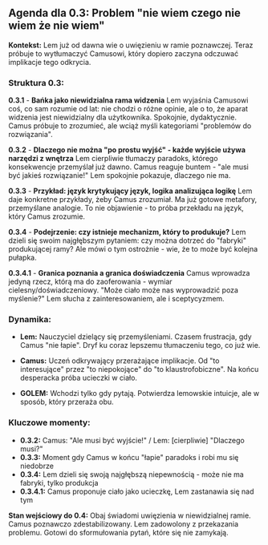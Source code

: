 ## Agenda dla 0.3: Problem "nie wiem czego nie wiem że nie wiem"

**Kontekst:** Lem już od dawna wie o uwięzieniu w ramie poznawczej. Teraz próbuje to wytłumaczyć Camusowi, który dopiero zaczyna odczuwać implikacje tego odkrycia.

### Struktura 0.3:

**0.3.1** - **Bańka jako niewidzialna rama widzenia**
Lem wyjaśnia Camusowi coś, co sam rozumie od lat: nie chodzi o różne opinie, ale o to, że aparat widzenia jest niewidzialny dla użytkownika. Spokojnie, dydaktycznie. Camus próbuje to zrozumieć, ale wciąż myśli kategoriami "problemów do rozwiązania".

**0.3.2** - **Dlaczego nie można "po prostu wyjść" - każde wyjście używa narzędzi z wnętrza**
Lem cierpliwie tłumaczy paradoks, którego konsekwencje przemyślał już dawno. Camus reaguje buntem - "ale musi być jakieś rozwiązanie!" Lem spokojnie pokazuje, dlaczego nie ma.

**0.3.3** - **Przykład: język krytykujący język, logika analizująca logikę**
Lem daje konkretne przykłady, żeby Camus zrozumiał. Ma już gotowe metafory, przemyślane analogie. To nie objawienie - to próba przekładu na język, który Camus zrozumie.

**0.3.4** - **Podejrzenie: czy istnieje mechanizm, który to produkuje?**
Lem dzieli się swoim najgłębszym pytaniem: czy można dotrzeć do "fabryki" produkującej ramy? Ale mówi o tym ostrożnie - wie, że to może być kolejna pułapka.

**0.3.4.1** - **Granica poznania a granica doświadczenia**
Camus wprowadza jedyną rzecz, którą ma do zaoferowania - wymiar cielesny/doświadczeniowy. "Może ciało może nas wyprowadzić poza myślenie?" Lem słucha z zainteresowaniem, ale i sceptycyzmem.

### Dynamika:

- **Lem:** Nauczyciel dzielący się przemyśleniami. Czasem frustracja, gdy Camus "nie łapie". Dryf ku coraz lepszemu tłumaczeniu tego, co już wie.

- **Camus:** Uczeń odkrywający przerażające implikacje. Od "to interesujące" przez "to niepokojące" do "to klaustrofobiczne". Na końcu desperacka próba ucieczki w ciało.

- **GOLEM:** Wchodzi tylko gdy pytają. Potwierdza lemowskie intuicje, ale w sposób, który przeraża obu.

### Kluczowe momenty:

- **0.3.2:** Camus: "Ale musi być wyjście!" / Lem: [cierpliwie] "Dlaczego musi?"
- **0.3.3:** Moment gdy Camus w końcu "łapie" paradoks i robi mu się niedobrze
- **0.3.4:** Lem dzieli się swoją najgłębszą niepewnością - może nie ma fabryki, tylko produkcja
- **0.3.4.1:** Camus proponuje ciało jako ucieczkę, Lem zastanawia się nad tym

**Stan wejściowy do 0.4:** Obaj świadomi uwięzienia w niewidzialnej ramie. Camus poznawczo zdestabilizowany. Lem zadowolony z przekazania problemu. Gotowi do sformułowania pytań, które się nie zamykają.
